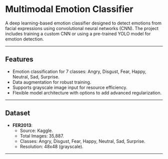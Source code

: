 # Multimodal Emotion Classifier

A deep learning-based emotion classifier designed to detect emotions from facial expressions using convolutional neural networks (CNN). The project includes training a custom CNN or using a pre-trained YOLO model for emotion detection.

---

## **Features**

- Emotion classification for 7 classes: Angry, Disgust, Fear, Happy, Neutral, Sad, Surprise.
- Data augmentation for robust training.
- Supports grayscale image input for resource efficiency.
- Flexible model architecture with options to add advanced regularization.

---

## **Dataset**

- **FER2013**:
  - Source: Kaggle.
  - Total Images: 35,887.
  - Classes: Angry, Disgust, Fear, Happy, Neutral, Sad, Surprise.
  - Resolution: 48x48 (grayscale).

---


